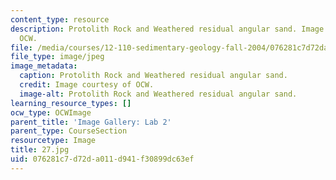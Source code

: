 ```yaml
---
content_type: resource
description: Protolith Rock and Weathered residual angular sand. Image courtesy of
  OCW.
file: /media/courses/12-110-sedimentary-geology-fall-2004/076281c7d72da011d941f30899dc63ef_27.jpg
file_type: image/jpeg
image_metadata:
  caption: Protolith Rock and Weathered residual angular sand.
  credit: Image courtesy of OCW.
  image-alt: Protolith Rock and Weathered residual angular sand.
learning_resource_types: []
ocw_type: OCWImage
parent_title: 'Image Gallery: Lab 2'
parent_type: CourseSection
resourcetype: Image
title: 27.jpg
uid: 076281c7-d72d-a011-d941-f30899dc63ef
---
```

